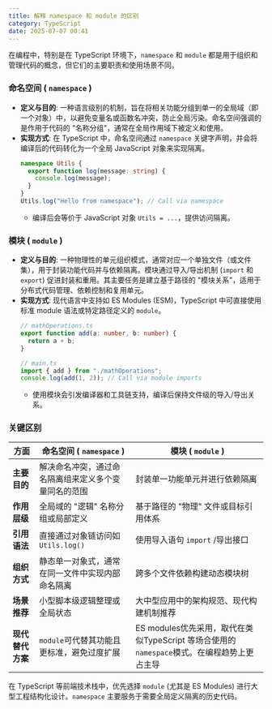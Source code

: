 ```yaml
---
title: 解释 namespace 和 module 的区别
category: TypeScript
date: 2025-07-07 00:41
---
```

在编程中，特别是在 TypeScript 环境下，`namespace` 和 `module` 都是用于组织和管理代码的概念，但它们的主要职责和使用场景不同。

### 命名空间 ( `namespace` )
- **定义与目的**: 一种语言级别的机制，旨在将相关功能分组到单一的全局域（即一个对象）中，以避免变量名或函数名冲突，防止全局污染。命名空间强调的是作用于代码的 "名称分组"，通常在全局作用域下被定义和使用。
- **实现方式**: 在 TypeScript 中，命名空间通过 `namespace` 关键字声明，并会将编译后的代码转化为一个全局 JavaScript 对象来实现隔离。
  ```typescript
  namespace Utils {
    export function log(message: string) {
      console.log(message);
    }
  }
  Utils.log("Hello from namespace"); // Call via namespace
  ```
  - 编译后会等价于 JavaScript 对象 `Utils = ...`，提供访问隔离。

### 模块 ( `module` )
- **定义与目的**: 一种物理性的单元组织模式，通常对应一个单独文件（或文件集），用于封装功能代码并与依赖隔离。模块通过导入/导出机制 (`import` 和 `export`) 促进封装和重用。其主要任务是建立基于路径的 "模块关系"，适用于分布式代码管理、依赖控制和复用单元。
- **实现方式**: 现代语言中支持如 ES Modules (ESM)，TypeScript 中可直接使用标准 module 语法或特定路径定义的 `module`。
  ```typescript
  // mathOperations.ts
  export function add(a: number, b: number) {
    return a + b;
  }

  // main.ts
  import { add } from "./mathOperations";
  console.log(add(1, 2)); // Call via module imports
  ```
  - 使用模块会引发编译器和工具链支持，编译后保持文件级的导入/导出关系。

### 关键区别
| **方面**               | **命名空间 ( `namespace` )**                 | **模块 ( `module` )**                             |
|------------------------|---------------------------------------------|-------------------------------------------------|
| **主要目的**            | 解决命名冲突，通过命名隔离组来定义多个变量同名的范围 | 封装单一功能单元并进行依赖隔离                  |
| **作用层级**            | 全局域的 "逻辑" 名称分组或局部定义             | 基于路径的 "物理" 文件或目标引用体系 |
| **引用语法**            | 直接通过对象链访问如 `Utils.log()`             | 使用导入语句 `import` /导出接口 |
| **组织方式**            | 静态单一对象式，通常在同一文件中实现内部命名隔离 | 跨多个文件依赖构建动态模块树          |
| **场景推荐**            | 小型脚本级逻辑整理或全局状态 | 大中型应用中的架构规范、现代构建机制推荐   |
| **现代替代方案**        | `module`可代替其功能且更标准，避免过度扩展        | ES modules优先采用，取代在类似TypeScript 等场合使用的`namespace`模式。在编程趋势上更占主导 |

在 TypeScript 等前端技术栈中，优先选择 `module` (尤其是 ES Modules) 进行大型工程结构化设计。`namespace` 主要服务于需要全局定义隔离的历史代码。

